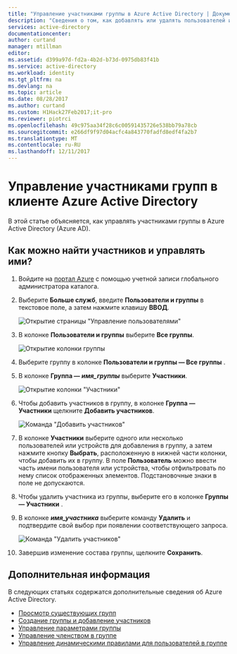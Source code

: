 ```yaml
---
title: "Управление участниками группы в Azure Active Directory | Документы Майкрософт"
description: "Сведения о том, как добавлять или удалять пользователей и устройства, которые входят в группу в Azure Active Directory"
services: active-directory
documentationcenter: 
author: curtand
manager: mtillman
editor: 
ms.assetid: d399a97d-fd2a-4b2d-b73d-0975db83f41b
ms.service: active-directory
ms.workload: identity
ms.tgt_pltfrm: na
ms.devlang: na
ms.topic: article
ms.date: 08/28/2017
ms.author: curtand
ms.custom: H1Hack27Feb2017;it-pro
ms.reviewer: piotrci
ms.openlocfilehash: 49c975aa34f28c6c00591435726e538bb79a78cb
ms.sourcegitcommit: e266df9f97d04acfc4a843770fadfd8edf4fa2b7
ms.translationtype: MT
ms.contentlocale: ru-RU
ms.lasthandoff: 12/11/2017
---
```

# <a name="manage-group-membership-for-users-in-your-azure-active-directory-tenant"></a>Управление участниками групп в клиенте Azure Active Directory
В этой статье объясняется, как управлять участниками группы в Azure Active Directory (Azure AD).

## <a name="how-do-i-find-the-members-and-manage-them"></a>Как можно найти участников и управлять ими?
1. Войдите на [портал Azure](https://portal.azure.com) с помощью учетной записи глобального администратора каталога.
2. Выберите **Больше служб**, введите **Пользователи и группы** в текстовое поле, а затем нажмите клавишу **ВВОД**.

   ![Открытие страницы "Управление пользователями"](./media/active-directory-groups-members-azure-portal/search-user-management.png)
3. В колонке **Пользователи и группы** выберите **Все группы**.

   ![Открытие колонки группы](./media/active-directory-groups-members-azure-portal/view-groups-blade.png)
4. Выберите группу в колонке **Пользователи и группы — Все группы** .
5. В колонке **Группа — *имя_группы*** выберите **Участники**.

   ![Открытие колонки "Участники"](./media/active-directory-groups-members-azure-portal/view-group-members.png)
6. Чтобы добавить участников в группу, в колонке **Группа — Участники** щелкните **Добавить участников**.

   ![Команда "Добавить участников"](./media/active-directory-groups-members-azure-portal/add-group-members-command.png)
7. В колонке **Участники** выберите одного или несколько пользователей или устройств для добавления в группу, а затем нажмите кнопку **Выбрать**, расположенную в нижней части колонки, чтобы добавить их в группу. В поле **Пользователь** можно ввести часть имени пользователя или устройства, чтобы отфильтровать по нему список отображенных элементов. Подстановочные знаки в поле не допускаются.
8. Чтобы удалить участника из группы, выберите его в колонке **Группы — Участники** .
9. В колонке ***имя_участника*** выберите команду **Удалить** и подтвердите свой выбор при появлении соответствующего запроса.

   ![Команда "Удалить участников"](./media/active-directory-groups-members-azure-portal/remove-group-members-command.png)
10. Завершив изменение состава группы, щелкните **Сохранить**.

## <a name="additional-information"></a>Дополнительная информация
В следующих статьях содержатся дополнительные сведения об Azure Active Directory.

* [Просмотр существующих групп](active-directory-groups-view-azure-portal.md)
* [Создание группы и добавление участников](active-directory-groups-create-azure-portal.md)
* [Управление параметрами группы](active-directory-groups-settings-azure-portal.md)
* [Управление членством в группе](active-directory-groups-membership-azure-portal.md)
* [Управление динамическими правилами для пользователей в группе](active-directory-groups-dynamic-membership-azure-portal.md)
